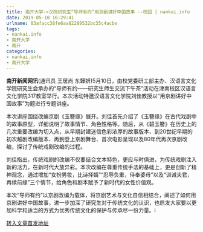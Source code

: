 ```yaml
---
title: 南开大学->汉院研究生“导师有约”用京剧讲好中国故事 --校园 | nankai.info
date: 2019-05-10 16:29:41
urlname: 83afacc38fe6aa82289532bc35c4acbe
tags: 
- nankai.info
- 南开大学
- 南开
categories:
- nankai.info
- 南开大学
---
```



**南开新闻网讯**(通讯员 王居尚 东韡妍)5月10日，由校党委研工部主办、汉语言文化学院研究生会承办的“导师有约——研究生师生交流下午茶”活动在津南校区汉语言文化学院317教室举行。本次活动特邀汉语言文化学院刘佳教授以“用京剧讲好中国故事”为题进行专题讲座。

本次讲座围绕改编京剧《玉簪缘》展开。刘佳首先介绍了《玉簪缘》在古代戏剧中的故事原型，详细说明了故事情节、角色性格等。随后，从《碧玉簪》在历史上的几次重要改编为切入点，从早期封建迷信色彩浓厚的故事版本、到20世纪早期的初次越剧改编版本、再到登上京剧舞台、首次电影呈现以及80年代再次京剧改编，探讨了传统戏剧改编的过程。

刘佳指出，传统戏剧的改编不仅要结合文本特色，更应与时俱进，为传统戏剧注入新的活力，在新时代大放异彩。本次改编在尊重传统手法的基础上，更是创新了精神观念，通过增加“女扮男妆，比诗择婿”“忍辱负重，侍奉婆母”以及“训诫夫君，再续前缘”三个情节，给角色和剧本赋予了新时代的女性价值观。

本次“导师有约”以京剧改编为载体，将京剧艺术与文化自信相结合，阐述了如何用京剧讲好中国故事，进一步加深了研究生对于传统文化的认识，也启发大家要以更加科学和适当的方式为优秀传统文化的保护与传承尽一份力量。i





[转入文章首发地址](http://news.nankai.edu.cn/qqxy/system/2019/05/10/000450174.shtml)